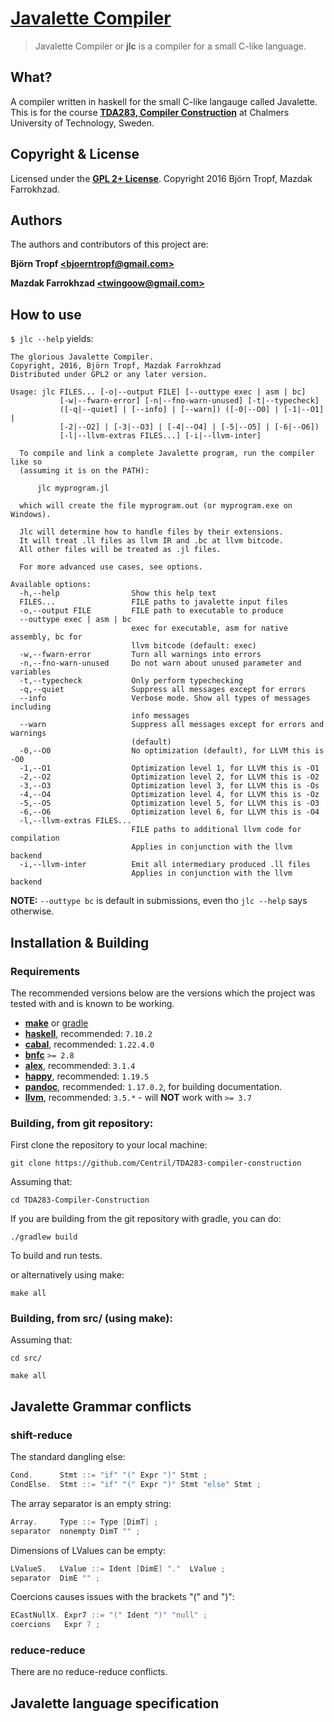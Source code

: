 # [Javalette Compiler]

> Javalette Compiler or **jlc** is a compiler for a small C-like language.

## What?

A compiler written in haskell for the small C-like langauge called Javalette. This is for the course **[TDA283, Compiler Construction]** at Chalmers University of Technology, Sweden.

## Copyright & License

Licensed under the **[GPL 2+ License]**.
Copyright 2016 Björn Tropf, Mazdak Farrokhzad.

## Authors

The authors and contributors of this project are:

**Björn Tropf [&lt;bjoerntropf@gmail.com&gt;]**

**Mazdak Farrokhzad [&lt;twingoow@gmail.com&gt;]**

## How to use

`$ jlc --help` yields:

```
The glorious Javalette Compiler.
Copyright, 2016, Björn Tropf, Mazdak Farrokhzad
Distributed under GPL2 or any later version.

Usage: jlc FILES... [-o|--output FILE] [--outtype exec | asm | bc]
           [-w|--fwarn-error] [-n|--fno-warn-unused] [-t|--typecheck]
           ([-q|--quiet] | [--info] | [--warn]) ([-0|--O0] | [-1|--O1] |
           [-2|--O2] | [-3|--O3] | [-4|--O4] | [-5|--O5] | [-6|--O6])
           [-l|--llvm-extras FILES...] [-i|--llvm-inter]

  To compile and link a complete Javalette program, run the compiler like so
  (assuming it is on the PATH):

      jlc myprogram.jl

  which will create the file myprogram.out (or myprogram.exe on Windows).

  Jlc will determine how to handle files by their extensions.
  It will treat .ll files as llvm IR and .bc at llvm bitcode.
  All other files will be treated as .jl files.

  For more advanced use cases, see options.

Available options:
  -h,--help                Show this help text
  FILES...                 FILE paths to javalette input files
  -o,--output FILE         FILE path to executable to produce
  --outtype exec | asm | bc
                           exec for executable, asm for native assembly, bc for
                           llvm bitcode (default: exec)
  -w,--fwarn-error         Turn all warnings into errors
  -n,--fno-warn-unused     Do not warn about unused parameter and variables
  -t,--typecheck           Only perform typechecking
  -q,--quiet               Suppress all messages except for errors
  --info                   Verbose mode. Show all types of messages including
                           info messages
  --warn                   Suppress all messages except for errors and warnings
                           (default)
  -0,--O0                  No optimization (default), for LLVM this is -O0
  -1,--O1                  Optimization level 1, for LLVM this is -O1
  -2,--O2                  Optimization level 2, for LLVM this is -O2
  -3,--O3                  Optimization level 3, for LLVM this is -Os
  -4,--O4                  Optimization level 4, for LLVM this is -Oz
  -5,--O5                  Optimization level 5, for LLVM this is -O3
  -6,--O6                  Optimization level 6, for LLVM this is -O4
  -l,--llvm-extras FILES...
                           FILE paths to additional llvm code for compilation
                           Applies in conjunction with the llvm backend
  -i,--llvm-inter          Emit all intermediary produced .ll files
                           Applies in conjunction with the llvm backend
```

**NOTE:** `--outtype bc` is default in submissions, even tho `jlc --help` says otherwise.

## Installation & Building

### Requirements

The recommended versions below are the versions which the project was tested with and is known to be working.

+ **[make]** or [gradle]
+ **[haskell]**, recommended: `7.10.2`
+ **[cabal]**, recommended: `1.22.4.0`
+ **[bnfc]** `>= 2.8`
+ **[alex]**, recommended: `3.1.4`
+ **[happy]**, recommended: `1.19.5`
+ **[pandoc]**, recommended: `1.17.0.2`, for building documentation.
+ **[llvm]**, recommended: `3.5.*` - will **NOT** work with `>= 3.7`

### Building, from git repository:

First clone the repository to your local machine:

```shell
git clone https://github.com/Centril/TDA283-compiler-construction
```

Assuming that:

```shell
cd TDA283-Compiler-Construction
```

If you are building from the git repository with gradle, you can do:

```shell
./gradlew build
```

To build and run tests.

or alternatively using make:

```shell
make all
```

### Building, from src/ (using make):

Assuming that:

```shell
cd src/
```

```shell
make all
```

## Javalette Grammar conflicts

### shift-reduce

The standard dangling else:
```c
Cond.      Stmt ::= "if" "(" Expr ")" Stmt ;
CondElse.  Stmt ::= "if" "(" Expr ")" Stmt "else" Stmt ;
```

The array separator is an empty string:
```c
Array.     Type ::= Type [DimT] ;
separator  nonempty DimT "" ;
```

Dimensions of LValues can be empty:
```c
LValueS.   LValue ::= Ident [DimE] "."  LValue ;
separator  DimE "" ;
```

Coercions causes issues with the brackets "(" and ")":
```c
ECastNullX. Expr7 ::= "(" Ident ")" "null" ;
coercions   Expr 7 ;
```

### reduce-reduce

There are no reduce-reduce conflicts.

## Javalette language specification

<!-- references -->

[Javalette Compiler]: https://github.com/Centril/TDA283-compiler-construction

[TDA283, Compiler Construction]: http://www.cse.chalmers.se/edu/course/TDA283_Compiler_Construction/

[&lt;twingoow@gmail.com&gt;]: mailto:twingoow@gmail.com
[&lt;bjoerntropf@gmail.com&gt;]: mailto:bjoerntropf@gmail.com

[GPL 2+ License]: LICENSE.md

[gradle]: http://gradle.org/
[make]: https://www.gnu.org/software/make/
[alex]: https://www.haskell.org/alex/
[happy]: https://www.haskell.org/happy/
[bnfc]: http://bnfc.digitalgrammars.com/
[haskell]: https://www.haskell.org/
[cabal]: https://www.haskell.org/cabal/
[pandoc]: http://johnmacfarlane.net/pandoc/
[llvm]: http://llvm.org/

<!-- references -->